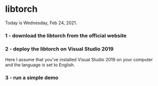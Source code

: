 # libtorch
Today is Wednesday, Feb 24, 2021.
### 1 - download the libtorch from the official website
### 2 - deploy the libtorch on Visual Studio 2019
Here I assume that you've installed Visual Studio 2019 on your computer and the language is set to English.
### 3 - run a simple demo
